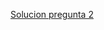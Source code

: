
[Solucion pregunta 2](https://drive.google.com/file/d/1LLAAqALu6LpoYtFwSaETt4-OyIiEStiT/view?usp=sharing)